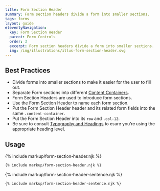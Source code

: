 ```yaml
---
title: Form Section Header
summary: Form section headers divide a form into smaller sections.
tags: forms
layout: guide
eleventyNavigation:
  key: Form Section Header
  parent: Form Controls
  order: 3
  excerpt: Form section headers divide a form into smaller sections.
  img: /img/illustrations/illus-form-section-header.svg
---
```


## Best Practices

- Divide forms into smaller sections to make it easier for the user to fill out.
- Separate Form sections into different [Content Containers](/components/boxes/#content-container).
- Form Section Headers are used to introduce form sections.
- Use the Form Section Header to name each form section.
- Put the Form Section Header header and its related form fields into the same `.content-container`.
- Put the Form Section Header into its `row` and `.col-12`.
- Be sure to consult [Typography and Headings](/foundation/typography/#headings) to esure you’re using the appropriate heading level.

## Usage

{% include markup/form-section-header.njk %}

```html
{% include markup/form-section-header.njk %}
```

{% include markup/form-section-header-sentence.njk %}

```html
{% include markup/form-section-header-sentence.njk %}
```
